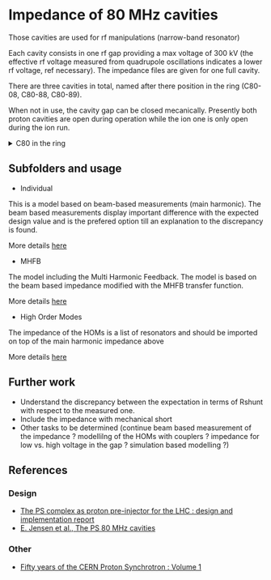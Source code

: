 # Impedance of 80 MHz cavities

Those cavities are used for rf manipulations (narrow-band resonator)

Each cavity consists in one rf gap providing a max voltage of 300 kV (the effective
rf voltage measured from quadrupole oscillations indicates a lower rf voltage, ref necessary). 
The impedance files are given for one full cavity.

There are three cavities in total, named after there position in the ring (C80-08, C80-88,
C80-89).

When not in use, the cavity gap can be closed mecanically. Presently both proton
cavities are open during operation while the ion one is only open during the ion run.

<details>
  <summary>C80 in the ring</summary>
  <img src="http://cern.ch/psring/psring/pictures/fullsize/ss08.jpg">
  <img src="http://cern.ch/psring/psring/pictures/fullsize/ss88.jpg">
  <img src="http://cern.ch/psring/psring/pictures/fullsize/ss89.jpg">
</details>

## Subfolders and usage

- Individual

This is a model based on beam-based measurements (main harmonic). The 
beam based measurements display important difference with the expected design
value and is the prefered option till an explanation to the discrepancy is
found.

More details [here](Individual/README.md)

- MHFB

The model including the Multi Harmonic Feedback. The model is based on the
beam based impedance modified with the MHFB transfer function.

More details [here](MHFB/README.md)

- High Order Modes

The impedance of the HOMs is a list of resonators and should be imported on top
of the main harmonic impedance above

More details [here](High_Order_Modes/README.md)

## Further work

- Understand the discrepancy between the expectation in terms of Rshunt with
respect to the measured one.
- Include the impedance with mechanical short
- Other tasks to be determined (continue beam based measurement of the impedance ? 
modellilng of the HOMs with couplers ? impedance for low vs. high voltage in the gap ? 
simulation based modelling ?)

## References

### Design
- [The PS complex as proton pre-injector for the LHC : design and implementation report](https://cds.cern.ch/record/449242)
- [E. Jensen et al., The PS 80 MHz cavities](https://accelconf.web.cern.ch/accelconf/e98/PAPERS/TUP02H.PDF)

### Other
- [Fifty years of the CERN Proton Synchrotron : Volume 1](https://cds.cern.ch/record/1359959)


